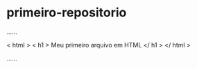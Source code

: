 # primeiro-repositorio

......

< html >
  < h1 > Meu primeiro arquivo em HTML </ h1 >
</ html >

......
